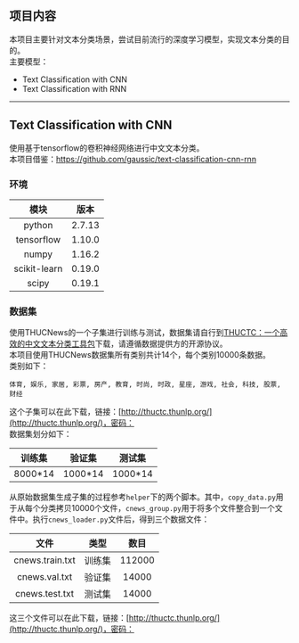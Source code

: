 ## 项目内容
本项目主要针对文本分类场景，尝试目前流行的深度学习模型，实现文本分类的目的。  
主要模型：
- Text Classification with CNN
- Text Classification with RNN

------
## Text Classification with CNN
使用基于tensorflow的卷积神经网络进行中文文本分类。  
本项目借鉴：https://github.com/gaussic/text-classification-cnn-rnn  

### 环境

| 模块 | 版本 |
| :----------: | :----------: |
| python | 2.7.13 |
| tensorflow | 1.10.0 |
| numpy | 1.16.2 |
| scikit-learn | 0.19.0 |
| scipy | 0.19.1 |

### 数据集
使用THUCNews的一个子集进行训练与测试，数据集请自行到[THUCTC：一个高效的中文文本分类工具包](http://thuctc.thunlp.org/)下载，请遵循数据提供方的开源协议。  
本项目使用THUCNews数据集所有类别共计14个，每个类别10000条数据。  
类别如下：  
```
体育, 娱乐, 家居, 彩票, 房产, 教育, 时尚, 时政, 星座, 游戏, 社会, 科技, 股票, 财经
```
这个子集可以在此下载，链接：[http://thuctc.thunlp.org/](http://thuctc.thunlp.org/)，密码：  
数据集划分如下：  

| 训练集 | 验证集 | 测试集 |
| :----------: | :----------: | :----------: |
| 8000*14 | 1000*14 | 1000*14 |

从原始数据集生成子集的过程参考`helper`下的两个脚本。其中，`copy_data.py`用于从每个分类拷贝10000个文件，`cnews_group.py`用于将多个文件整合到一个文件中。执行`cnews_loader.py`文件后，得到三个数据文件：  

| 文件 | 类型 | 数目 |
| :----------: | :----------: | :----------: |
| cnews.train.txt | 训练集 | 112000 |
| cnews.val.txt | 验证集 | 14000 |
| cnews.test.txt | 测试集 | 14000 |
这三个文件可以在此下载，链接：[http://thuctc.thunlp.org/](http://thuctc.thunlp.org/)，密码：  




